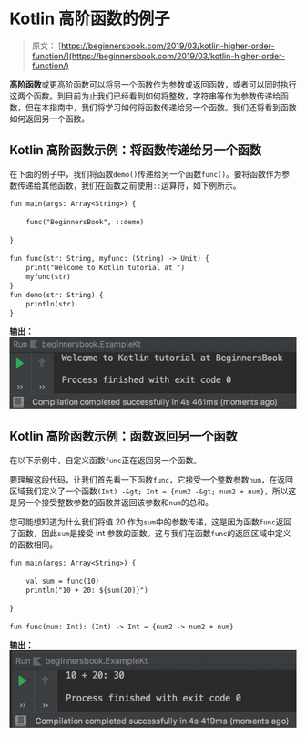 # Kotlin 高阶函数的例子

> 原文： [https://beginnersbook.com/2019/03/kotlin-higher-order-function/](https://beginnersbook.com/2019/03/kotlin-higher-order-function/)

**高阶函数**或更高阶函数可以将另一个函数作为参数或返回函数，或者可以同时执行这两个函数。到目前为止我们已经看到如何将整数，字符串等作为参数传递给函数，但在本指南中，我们将学习如何将函数传递给另一个函数。我们还将看到函数如何返回另一个函数。

## Kotlin 高阶函数示例：将函数传递给另一个函数

在下面的例子中，我们将函数`demo()`传递给另一个函数`func()`。要将函数作为参数传递给其他函数，我们在函数之前使用`::`运算符，如下例所示。

```
fun main(args: Array<String>) {

    func("BeginnersBook", ::demo)

}

fun func(str: String, myfunc: (String) -> Unit) {
    print("Welcome to Kotlin tutorial at ")
    myfunc(str)
}
fun demo(str: String) {
    println(str)
}
```

**输出：**
![Kotlin Higher order function](img/d7c5ce1e2d2e39e079b93256322b7c7c.jpg)

## Kotlin 高阶函数示例：函数返回另一个函数

在以下示例中，自定义函数`func`正在返回另一个函数。

要理解这段代码，让我们首先看一下函数`func`，它接受一个整数参数`num`，在返回区域我们定义了一个函数`(Int) -&gt; Int = {num2 -&gt; num2 + num}`，所以这是另一个接受整数参数的函数并返回该参数和`num`的总和。

您可能想知道为什么我们将值 20 作为`sum`中的参数传递，这是因为函数`func`返回了函数，因此`sum`是接受 int 参数的函数。这与我们在函数`func`的返回区域中定义的函数相同。

```
fun main(args: Array<String>) {

    val sum = func(10)
    println("10 + 20: ${sum(20)}")

}

fun func(num: Int): (Int) -> Int = {num2 -> num2 + num}
```

**输出：**
![Kotlin higher order function returns another function](img/2ea0fc6fe517cc1510e31bb2f778d217.jpg)